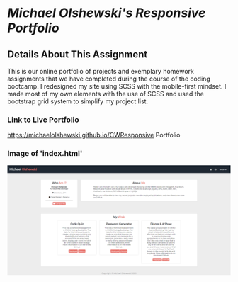 # __*Michael Olshewski's Responsive Portfolio*__

## __Details About This Assignment__
This is our online portfolio of projects and exemplary homework assignments that we have completed during the course of the coding bootcamp. I redesigned my site using SCSS with the mobile-first mindset. I made most of my own elements with the use of SCSS and used the bootstrap grid system to simplify my project list.

### __Link to Live Portfolio__
https://michaelolshewski.github.io/CWResponsive Portfolio

### __Image of 'index.html'__
![index.html](Assets/images/indexImage.png)
